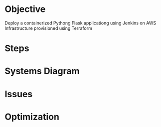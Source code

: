 # Objective

Deploy a containerized Pythong Flask applicationg using Jenkins on AWS Infrastructure provisioned using Terraform

# Steps

# Systems Diagram

# Issues

# Optimization